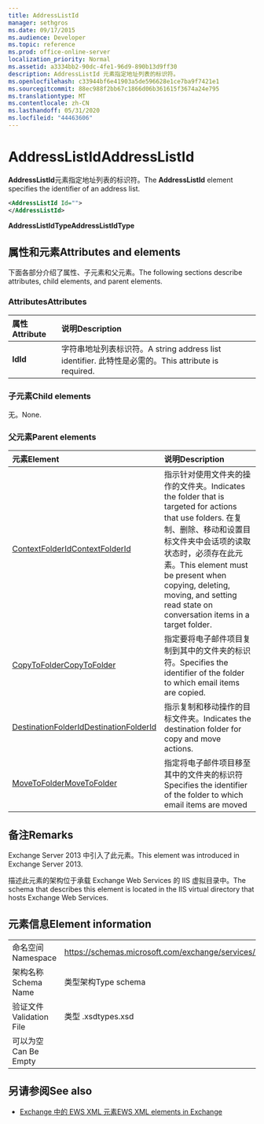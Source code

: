 ```yaml
---
title: AddressListId
manager: sethgros
ms.date: 09/17/2015
ms.audience: Developer
ms.topic: reference
ms.prod: office-online-server
localization_priority: Normal
ms.assetid: a3334bb2-90dc-4fe1-96d9-890b13d9ff30
description: AddressListId 元素指定地址列表的标识符。
ms.openlocfilehash: c33944bf6e41903a5de596628e1ce7ba9f7421e1
ms.sourcegitcommit: 88ec988f2bb67c1866d06b361615f3674a24e795
ms.translationtype: MT
ms.contentlocale: zh-CN
ms.lasthandoff: 05/31/2020
ms.locfileid: "44463606"
---
```

# <a name="addresslistid"></a><span data-ttu-id="1ce8d-103">AddressListId</span><span class="sxs-lookup"><span data-stu-id="1ce8d-103">AddressListId</span></span>

<span data-ttu-id="1ce8d-104">**AddressListId**元素指定地址列表的标识符。</span><span class="sxs-lookup"><span data-stu-id="1ce8d-104">The **AddressListId** element specifies the identifier of an address list.</span></span> 
  
```XML
<AddressListId Id="">
</AddressListId>
```

 <span data-ttu-id="1ce8d-105">**AddressListIdType**</span><span class="sxs-lookup"><span data-stu-id="1ce8d-105">**AddressListIdType**</span></span>
## <a name="attributes-and-elements"></a><span data-ttu-id="1ce8d-106">属性和元素</span><span class="sxs-lookup"><span data-stu-id="1ce8d-106">Attributes and elements</span></span>

<span data-ttu-id="1ce8d-107">下面各部分介绍了属性、子元素和父元素。</span><span class="sxs-lookup"><span data-stu-id="1ce8d-107">The following sections describe attributes, child elements, and parent elements.</span></span>
  
### <a name="attributes"></a><span data-ttu-id="1ce8d-108">Attributes</span><span class="sxs-lookup"><span data-stu-id="1ce8d-108">Attributes</span></span>

|<span data-ttu-id="1ce8d-109">**属性**</span><span class="sxs-lookup"><span data-stu-id="1ce8d-109">**Attribute**</span></span>|<span data-ttu-id="1ce8d-110">**说明**</span><span class="sxs-lookup"><span data-stu-id="1ce8d-110">**Description**</span></span>|
|:-----|:-----|
|<span data-ttu-id="1ce8d-111">**Id**</span><span class="sxs-lookup"><span data-stu-id="1ce8d-111">**Id**</span></span> <br/> |<span data-ttu-id="1ce8d-112">字符串地址列表标识符。</span><span class="sxs-lookup"><span data-stu-id="1ce8d-112">A string address list identifier.</span></span> <span data-ttu-id="1ce8d-113">此特性是必需的。</span><span class="sxs-lookup"><span data-stu-id="1ce8d-113">This attribute is required.</span></span>  <br/> |
   
### <a name="child-elements"></a><span data-ttu-id="1ce8d-114">子元素</span><span class="sxs-lookup"><span data-stu-id="1ce8d-114">Child elements</span></span>

<span data-ttu-id="1ce8d-115">无。</span><span class="sxs-lookup"><span data-stu-id="1ce8d-115">None.</span></span>
  
### <a name="parent-elements"></a><span data-ttu-id="1ce8d-116">父元素</span><span class="sxs-lookup"><span data-stu-id="1ce8d-116">Parent elements</span></span>

|<span data-ttu-id="1ce8d-117">**元素**</span><span class="sxs-lookup"><span data-stu-id="1ce8d-117">**Element**</span></span>|<span data-ttu-id="1ce8d-118">**说明**</span><span class="sxs-lookup"><span data-stu-id="1ce8d-118">**Description**</span></span>|
|:-----|:-----|
|[<span data-ttu-id="1ce8d-119">ContextFolderId</span><span class="sxs-lookup"><span data-stu-id="1ce8d-119">ContextFolderId</span></span>](contextfolderid.md) <br/> |<span data-ttu-id="1ce8d-120">指示针对使用文件夹的操作的文件夹。</span><span class="sxs-lookup"><span data-stu-id="1ce8d-120">Indicates the folder that is targeted for actions that use folders.</span></span> <span data-ttu-id="1ce8d-121">在复制、删除、移动和设置目标文件夹中会话项的读取状态时，必须存在此元素。</span><span class="sxs-lookup"><span data-stu-id="1ce8d-121">This element must be present when copying, deleting, moving, and setting read state on conversation items in a target folder.</span></span>  <br/> |
|[<span data-ttu-id="1ce8d-122">CopyToFolder</span><span class="sxs-lookup"><span data-stu-id="1ce8d-122">CopyToFolder</span></span>](copytofolder.md) <br/> |<span data-ttu-id="1ce8d-123">指定要将电子邮件项目复制到其中的文件夹的标识符。</span><span class="sxs-lookup"><span data-stu-id="1ce8d-123">Specifies the identifier of the folder to which email items are copied.</span></span>  <br/> |
|[<span data-ttu-id="1ce8d-124">DestinationFolderId</span><span class="sxs-lookup"><span data-stu-id="1ce8d-124">DestinationFolderId</span></span>](destinationfolderid.md) <br/> |<span data-ttu-id="1ce8d-125">指示复制和移动操作的目标文件夹。</span><span class="sxs-lookup"><span data-stu-id="1ce8d-125">Indicates the destination folder for copy and move actions.</span></span>  <br/> |
|[<span data-ttu-id="1ce8d-126">MoveToFolder</span><span class="sxs-lookup"><span data-stu-id="1ce8d-126">MoveToFolder</span></span>](movetofolder.md) <br/> |<span data-ttu-id="1ce8d-127">指定将电子邮件项目移至其中的文件夹的标识符</span><span class="sxs-lookup"><span data-stu-id="1ce8d-127">Specifies the identifier of the folder to which email items are moved</span></span>  <br/> |
   
## <a name="remarks"></a><span data-ttu-id="1ce8d-128">备注</span><span class="sxs-lookup"><span data-stu-id="1ce8d-128">Remarks</span></span>

<span data-ttu-id="1ce8d-129">Exchange Server 2013 中引入了此元素。</span><span class="sxs-lookup"><span data-stu-id="1ce8d-129">This element was introduced in Exchange Server 2013.</span></span>
  
<span data-ttu-id="1ce8d-130">描述此元素的架构位于承载 Exchange Web Services 的 IIS 虚拟目录中。</span><span class="sxs-lookup"><span data-stu-id="1ce8d-130">The schema that describes this element is located in the IIS virtual directory that hosts Exchange Web Services.</span></span>
  
## <a name="element-information"></a><span data-ttu-id="1ce8d-131">元素信息</span><span class="sxs-lookup"><span data-stu-id="1ce8d-131">Element information</span></span>

|||
|:-----|:-----|
|<span data-ttu-id="1ce8d-132">命名空间</span><span class="sxs-lookup"><span data-stu-id="1ce8d-132">Namespace</span></span>  <br/> |https://schemas.microsoft.com/exchange/services/2006/types  <br/> |
|<span data-ttu-id="1ce8d-133">架构名称</span><span class="sxs-lookup"><span data-stu-id="1ce8d-133">Schema Name</span></span>  <br/> |<span data-ttu-id="1ce8d-134">类型架构</span><span class="sxs-lookup"><span data-stu-id="1ce8d-134">Type schema</span></span>  <br/> |
|<span data-ttu-id="1ce8d-135">验证文件</span><span class="sxs-lookup"><span data-stu-id="1ce8d-135">Validation File</span></span>  <br/> |<span data-ttu-id="1ce8d-136">类型 .xsd</span><span class="sxs-lookup"><span data-stu-id="1ce8d-136">types.xsd</span></span>  <br/> |
|<span data-ttu-id="1ce8d-137">可以为空</span><span class="sxs-lookup"><span data-stu-id="1ce8d-137">Can Be Empty</span></span>  <br/> ||
   
## <a name="see-also"></a><span data-ttu-id="1ce8d-138">另请参阅</span><span class="sxs-lookup"><span data-stu-id="1ce8d-138">See also</span></span>

- [<span data-ttu-id="1ce8d-139">Exchange 中的 EWS XML 元素</span><span class="sxs-lookup"><span data-stu-id="1ce8d-139">EWS XML elements in Exchange</span></span>](ews-xml-elements-in-exchange.md)


